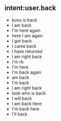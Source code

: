 ## intent:user.back
- boss is back
- I am back
- I'm here again
- here I am again
- I got back
- I came back
- I have returned
- I am right back
- I'm rb
- I'm here
- I'm back again
- am back
- I'm back
- I am right back
- look who is back
- I will back
- I am back here
- I'm back here
- I'll back
